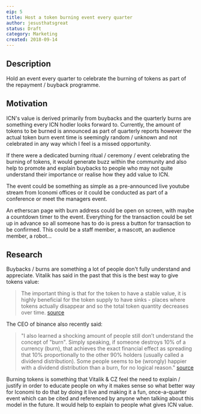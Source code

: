 ```yaml
---
eip: 5
title: Host a token burning event every quarter
author: jesusthatsgreat
status: Draft
category: Marketing
created: 2018-09-14
---
```


<!--You can leave these HTML comments in your merged IIP and delete the visible duplicate text guides, they will not appear and may be helpful to refer to if you edit it again. This is the suggested template for new IIPs. Note that an IIP number will be assigned by an editor. When opening a pull request to submit your IIP, please use an abbreviated title in the filename, `iip-title_abbrev.md`. The title should be 44 characters or less.-->

## Description
<!--Provide a simplified and layman-accessible explanation of the IIP.-->
Hold an event every quarter to celebrate the burning of tokens as part of the repayment / buyback programme. 

## Motivation
<!-- The motivation should clearly explain why the existing system is inadequate to address the problem that the IIP solves. -->
ICN's value is derived primarily from buybacks and the quarterly burns are something every ICN hodler looks forward to. Currently, the amount of tokens to be burned is announced as part of quarterly reports however the actual token burn event time is seemingly random / unknown and not celebrated in any way which I feel is a missed opportunity. 

If there were a dedicated burning ritual / ceremony / event celebrating the burning of tokens, it would generate buzz within the community and also help to promote and explain buybacks to people who may not quite understand their importance or realise how they add value to ICN.  

The event could be something as simple as a pre-announced live youtube stream from Iconomi offices or it could be conducted as part of a conference or meet the managers event. 

An etherscan page with burn address could be open on screen, with maybe a countdown timer to the event. Everything for the transaction could be set up in advance so all someone has to do is press a button for transaction to be confirmed. This could be a staff member, a mascott, an audience member, a robot... 

## Research
<!--Showing test cases, examples or research of how and why the idea has worked before (in other projects or other walks of life) will help strengthen the case for the IIP.-->
Buybacks / burns are something a lot of people don't fully understand and appreciate. Vitalik has said in the past that this is the best way to give tokens value:

> The important thing is that for the token to have a stable value, it is highly beneficial for the token supply to have sinks - places where tokens actually disappear and so the total token quantity decreases over time. [source](https://vitalik.ca/general/2017/10/17/moe.html)

The CEO of binance also recently said:

>"I also learned a shocking amount of people still don’t understand the concept of "burn". Simply speaking, if someone destroys 10% of a currency (burn), that achieves the exact financial effect as spreading that 10% proportionally to the other 90% holders (usually called a dividend distribution). Some people seems to be (wrongly) happier with a dividend distribution than a burn, for no logical reason." [source](https://medium.com/binanceexchange/binance-q4-recap-80c1948ce123)

Burning tokens is something that Vitalik & CZ feel the need to explain / justify in order to educate people on why it makes sense so what better way for Iconomi to do that by doing it live and making it a fun, once-a-quarter event which can be cited and referenced by anyone when talking about this model in the future. It would help to explain to people what gives ICN value.
